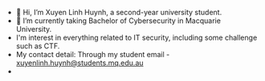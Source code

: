 - 👋 Hi, I’m Xuyen Linh Huynh, a second-year university student.
- 🌱 I’m currently taking Bachelor of Cybersecurity in Macquarie University.
- I'm interest in everything related to IT security, including some challenge such as CTF.
- My contact detail: Through my student email - xuyenlinh.huynh@students.mq.edu.au
- <head>

<!---
xuyenlinhHuynh/xuyenlinhHuynh is a ✨ special ✨ repository because its `README.md` (this file) appears on your GitHub profile.
You can click the Preview link to take a look at your changes.
--->
